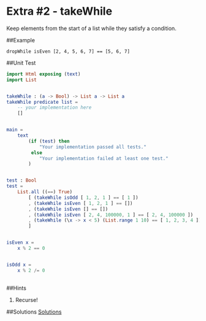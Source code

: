 # Extra #2 - takeWhile
Keep elements from the start of a list while they satisfy a condition.

##Example
```
dropWhile isEven [2, 4, 5, 6, 7] == [5, 6, 7]
```
##Unit Test
```elm
import Html exposing (text)
import List


takeWhile : (a -> Bool) -> List a -> List a
takeWhile predicate list =
    -- your implementation here
    []


main =
    text
        (if (test) then
            "Your implementation passed all tests."
         else
            "Your implementation failed at least one test."
        )


test : Bool
test =
    List.all ((==) True)
        [ (takeWhile isOdd [ 1, 2, 1 ] == [ 1 ])
        , (takeWhile isEven [ 1, 2, 1 ] == [])
        , (takeWhile isEven [] == [])
        , (takeWhile isEven [ 2, 4, 100000, 1 ] == [ 2, 4, 100000 ])
        , (takeWhile (\x -> x < 5) (List.range 1 10) == [ 1, 2, 3, 4 ])
        ]


isEven x =
    x % 2 == 0


isOdd x =
    x % 2 /= 0
    
```
##Hints
1. Recurse!

##Solutions
[Solutions](../s/e02.md)
